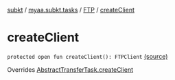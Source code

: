[subkt](../../index.md) / [myaa.subkt.tasks](../index.md) / [FTP](index.md) / [createClient](./create-client.md)

# createClient

`protected open fun createClient(): FTPClient` [(source)](https://github.com/Myaamori/SubKt/blob/0.1.12/src/main/kotlin/myaa/subkt/tasks/tasks.kt#L1809)

Overrides [AbstractTransferTask.createClient](../-abstract-transfer-task/create-client.md)

